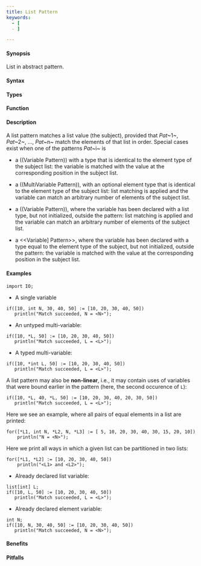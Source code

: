 ```yaml
---
title: List Pattern
keywords:
  - [
  - ]

---
```


#### Synopsis

List in abstract pattern.

#### Syntax

#### Types

#### Function

#### Description

A list pattern matches a list value (the subject), provided that _Pat_~1~, _Pat_~2~, ..., _Pat_~n~ match the elements of that list in order. 
Special cases exist when one of the patterns _Pat_~i~ is

*  a ((Variable Pattern)) with a type that is identical to the element type of the subject list: the variable is matched with the value at the corresponding position in the subject list.

*  a ((MultiVariable Pattern)), with an optional element type that is identical to the element type of the subject list: list matching is applied and the variable can match an arbitrary number of elements of the subject list.

*  a ((Variable Pattern)), where the variable has been declared with a list type, but not initialized, outside the pattern: list matching is applied and the variable can match an arbitrary number of elements of the subject list.

*  a <<Variable] Pattern>>, where the variable has been declared with a type equal to the element type of the subject, but not initialized, outside the pattern: the variable is matched with the value at the corresponding position in the subject list.


#### Examples

```rascal-shell
import IO;
```

* A single variable
```rascal-shell,continue
if([10, int N, 30, 40, 50] := [10, 20, 30, 40, 50])
   println("Match succeeded, N = <N>");
```

* An untyped multi-variable:
```rascal-shell,continue
if([10, *L, 50] := [10, 20, 30, 40, 50])
   println("Match succeeded, L = <L>");
```

* A typed multi-variable:
```rascal-shell,continue
if([10, *int L, 50] := [10, 20, 30, 40, 50])
   println("Match succeeded, L = <L>");
```

A list pattern may also be __non-linear__, i.e., it may contain uses of variables that were bound earlier in the pattern
(here, the second occurence of `L`):
```rascal-shell,continue
if([10, *L, 40, *L, 50] := [10, 20, 30, 40, 20, 30, 50])
   println("Match succeeded, L = <L>");
```
Here we see an example, where all pairs of equal elements in a list are printed:
```rascal-shell,continue
for([*L1, int N, *L2, N, *L3] := [ 5, 10, 20, 30, 40, 30, 15, 20, 10])
    println("N = <N>");
```
Here we print all ways in which a given list can be partitioned in two lists:
```rascal-shell,continue
for([*L1, *L2] := [10, 20, 30, 40, 50]) 
    println("<L1> and <L2>");
```

* Already declared list variable:
```rascal-shell,continue
list[int] L;
if([10, L, 50] := [10, 20, 30, 40, 50])
   println("Match succeeded, L = <L>");
```

* Already declared element variable:
```rascal-shell,continue
int N;
if([10, N, 30, 40, 50] := [10, 20, 30, 40, 50])
   println("Match succeeded, N = <N>");
```

#### Benefits

#### Pitfalls


